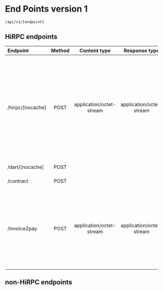 # End Points version 1

`/api/v1/[endpoint]`

## HiRPC endpoints

| Endpoint | Method | Content type | Response type | Description |
| :-------- | :--------: | :--------: | :--------: | :-------- |
| /hirpc/[nocache] | POST | application/octet-stream | application/octet-stream | HiRPC request to be sent to the kernel as-is. Request should be of valid HiRPC receive method. If method is **dartRead** the cache may be used if it is enable in the shell and not *nocache*in path. Method **submit** is deprecated. Method **faucet** is a successor of the */invoice2pay* endpoint.  |
| /dart/[nocache] | POST |  |  | Alias for */hirpc*. Deprecated. |
| /contract | POST |  |  | Alias for */hirpc*. Deprecated.  |
| /invoice2pay | POST  | application/octet-stream | application/octet-stream | This endpoint is for testing/presentation only. Expected the HiBON document with valid invoice to be instantly paid from the default wallet configured in the selected node. The signed contract is created and sent to kernel. Response HiBON is returned. |

## non-HiRPC endpoints

<!--
| Endpoint | Method | Content type | Response type | Description |
| :-------- | :--------: | :--------: | :--------: | :-------- |
| /version | GET |  | text/plain | Tagionshell version and build info. |
| /bullseye/[json\|hibon] | GET |  | application/json<br/>application/octet-stream | The DART bullseye in the JSON or HiBON (default) form. |
| /sysinfo | GET |  | application/json | System info of the server where tagon shell is running. Also contains the shell options. |
| /lookup/[method]/[key] | GET |  | application/octet-stream | Search request for the database or record log. Valid **method** : {dart,trt,transaction,record}. Expect the **key** is base64URL string contains the valid public key or search index or whatever be used to create the HiRPC request. Key requirements by method context:<br/><ul><li> **dart**  - Expect the *"@....."* query string to create the DART read request with DARTcrud. String should be base64URL encoded. (yes, twice base64 is not a bug)<li> **trt** - Expect the *"#$Y:\*:@....."* query string to create the TRT read request with DARTcrud. String should be base64URL encoded.<li> **transaction** - not implemented yet<li> **record** - not implemented yet</ul>|
| /util/[subject]/[method]/[data] | GET<br/>POST | application/json<br/>application/octet-stream | application/json<br/>application/octet-stream | Several tools which does not affect the node kernel, just for formatting, conversion or validation. Implemented subjects and methods:<br/><ul><li> subject = **hibon** <ul><li> method = **fromjson** - Expect the application/json POST data and perform HiBONJSON conversion and validation. Returns the binary serialized document.<li> - method = **tojson** - Expect the application/octet-stream POST data or base64URL GET data and perform Document validation. Returns the JSON serialized Document.</ul></ul>|
| /subscribe | GET |  |  | WebSocket endpoint for UPGRADE request. Sends the JSON formatted data stream according to the subscription.<br/>Control command format: _"[subscribe\|unsubscribe]\\0[subject]"_<br/>Subjects: {monitor,recorder,trt} |
-->
